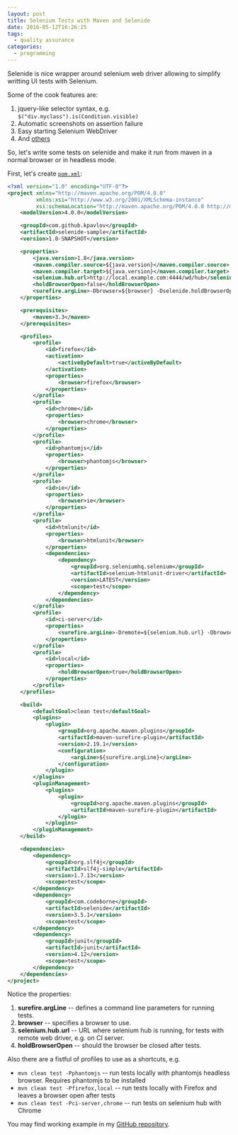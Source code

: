 ```yaml
---
layout: post
title: Selenium Tests with Maven and Selenide
date: 2016-05-12T16:26:25
tags:
  - quality assurance
categories:
  - programming
---
```


Selenide is nice wrapper around selenium web driver allowing to simplify writting UI tests with Selenium.

Some of the cook features are:

1. jquery-like selector syntax, e.g. `$("div.myclass").is(Condition.visible)`
2. Automatic screenshots on assertion failure
3. Easy starting Selenium WebDriver
4. And [others](http://selenide.org/quick-start.html)

So, let's write some tests on selenide and make it run from maven in a normal browser or in headless mode.<!--more-->

First, let's create [`pom.xml`](https://raw.githubusercontent.com/kpavlov/selenide-maven-sample/master/pom.xml):

```xml pom.xml
<?xml version="1.0" encoding="UTF-8"?>
<project xmlns="http://maven.apache.org/POM/4.0.0"
         xmlns:xsi="http://www.w3.org/2001/XMLSchema-instance"
         xsi:schemaLocation="http://maven.apache.org/POM/4.0.0 http://maven.apache.org/xsd/maven-4.0.0.xsd">
    <modelVersion>4.0.0</modelVersion>

    <groupId>com.github.kpavlov</groupId>
    <artifactId>selenide-sample</artifactId>
    <version>1.0-SNAPSHOT</version>

    <properties>
        <java.version>1.8</java.version>
        <maven.compiler.source>${java.version}</maven.compiler.source>
        <maven.compiler.target>${java.version}</maven.compiler.target>
        <selenium.hub.url>http://local.example.com:4444/wd/hub</selenium.hub.url>
        <holdBrowserOpen>false</holdBrowserOpen>
        <surefire.argLine>-Dbrowser=${browser} -Dselenide.holdBrowserOpen=${holdBrowserOpen}</surefire.argLine>
    </properties>

    <prerequisites>
        <maven>3.3</maven>
    </prerequisites>

    <profiles>
        <profile>
            <id>firefox</id>
            <activation>
                <activeByDefault>true</activeByDefault>
            </activation>
            <properties>
                <browser>firefox</browser>
            </properties>
        </profile>
        <profile>
            <id>chrome</id>
            <properties>
                <browser>chrome</browser>
            </properties>
        </profile>
        <profile>
            <id>phantomjs</id>
            <properties>
                <browser>phantomjs</browser>
            </properties>
        </profile>
        <profile>
            <id>ie</id>
            <properties>
                <browser>ie</browser>
            </properties>
        </profile>
        <profile>
            <id>htmlunit</id>
            <properties>
                <browser>htmlunit</browser>
            </properties>
            <dependencies>
                <dependency>
                    <groupId>org.seleniumhq.selenium</groupId>
                    <artifactId>selenium-htmlunit-driver</artifactId>
                    <version>LATEST</version>
                    <scope>test</scope>
                </dependency>
            </dependencies>
        </profile>
        <profile>
            <id>ci-server</id>
            <properties>
                <surefire.argLine>-Dremote=${selenium.hub.url} -Dbrowser=${browser}</surefire.argLine>
            </properties>
        </profile>
        <profile>
            <id>local</id>
            <properties>
                <holdBrowserOpen>true</holdBrowserOpen>
            </properties>
        </profile>
    </profiles>

    <build>
        <defaultGoal>clean test</defaultGoal>
        <plugins>
            <plugin>
                <groupId>org.apache.maven.plugins</groupId>
                <artifactId>maven-surefire-plugin</artifactId>
                <version>2.19.1</version>
                <configuration>
                    <argLine>${surefire.argLine}</argLine>
                </configuration>
            </plugin>
        </plugins>
        <pluginManagement>
            <plugins>
                <plugin>
                    <groupId>org.apache.maven.plugins</groupId>
                    <artifactId>maven-surefire-plugin</artifactId>
                </plugin>
            </plugins>
        </pluginManagement>
    </build>

    <dependencies>
        <dependency>
            <groupId>org.slf4j</groupId>
            <artifactId>slf4j-simple</artifactId>
            <version>1.7.13</version>
            <scope>test</scope>
        </dependency>
        <dependency>
            <groupId>com.codeborne</groupId>
            <artifactId>selenide</artifactId>
            <version>3.5.1</version>
            <scope>test</scope>
        </dependency>
        <dependency>
            <groupId>junit</groupId>
            <artifactId>junit</artifactId>
            <version>4.12</version>
            <scope>test</scope>
        </dependency>
    </dependencies>
</project>
```

Notice the properties:

1. **surefire.argLine** -- defines a command line parameters for running tests.
2. **browser** -- specifies a browser to use.
3. **selenium.hub.url** -- URL where selenium hub is running, for tests with remote web driver, e.g. on CI server.
4. **holdBrowserOpen** -- should the browser be closed after tests.

Also there are a fistful of profiles to use as a shortcuts, e.g.

* `mvn clean test -Pphantomjs` -- run tests locally with phantomjs headless browser. Requires phantomjs to be installed
* `mvn clean test -Pfirefox,local` -- run tests locally with Firefox and leaves a browser open after tests
* `mvn clean test -Pci-server,chrome` -- run tests on selenium hub with Chrome
 
You may find working example in my [GitHub repository](https://github.com/kpavlov/selenide-maven-sample).
